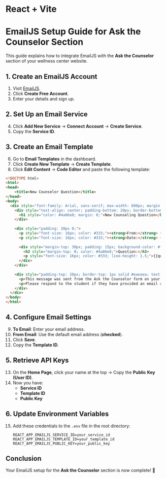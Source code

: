 # React + Vite

# EmailJS Setup Guide for Ask the Counselor Section

This guide explains how to integrate EmailJS with the **Ask the Counselor** section of your wellness center website.

## 1. Create an EmailJS Account
1. Visit [EmailJS](https://www.emailjs.com/).
2. Click **Create Free Account**.
3. Enter your details and sign up.

## 2. Set Up an Email Service
4. Click **Add New Service** → **Connect Account** → **Create Service**.
5. Copy the **Service ID**.

## 3. Create an Email Template
6. Go to **Email Templates** in the dashboard.
7. Click **Create New Template** → **Create Template**.
8. Click **Edit Content** → **Code Editor** and paste the following template:

```html
<!DOCTYPE html>
<html>
<head>
    <title>New Counselor Question</title>
</head>
<body>
  <div style="font-family: Arial, sans-serif; max-width: 600px; margin: 0 auto; padding: 20px; border: 1px solid #eaeaea; border-radius: 5px;">
    <div style="text-align: center; padding-bottom: 20px; border-bottom: 2px solid #4a86e8;">
      <h1 style="color: #4a86e8; margin: 0;">New Counseling Question</h1>
    </div>
    
    <div style="padding: 20px 0;">
      <p style="font-size: 16px; color: #333;"><strong>From:</strong> {{email}}</p>
      <p style="font-size: 16px; color: #333;"><strong>Date:</strong> {{timestamp}}</p>
      
      <div style="margin-top: 30px; padding: 15px; background-color: #f9f9f9; border-left: 4px solid #4a86e8; border-radius: 3px;">
        <h3 style="margin-top: 0; color: #4a86e8;">Question:</h3>
        <p style="font-size: 16px; color: #333; line-height: 1.5;">{{question}}</p>
      </div>
    </div>
    
    <div style="padding-top: 20px; border-top: 1px solid #eaeaea; text-align: center; font-size: 14px; color: #888;">
      <p>This message was sent from the Ask the Counselor form on your wellness platform.</p>
      <p>Please respond to the student if they have provided an email address.</p>
    </div>
  </div>
</body>
</html>
```

## 4. Configure Email Settings
9. **To Email**: Enter your email address.
10. **From Email**: Use the default email address (**checked**).
11. Click **Save**.
12. Copy the **Template ID**.

## 5. Retrieve API Keys
13. On the **Home Page**, click your name at the top → Copy the **Public Key (User ID)**.
14. Now you have:
    - **Service ID**
    - **Template ID**
    - **Public Key**

## 6. Update Environment Variables
15. Add these credentials to the `.env` file in the root directory:
    ```env
    REACT_APP_EMAILJS_SERVICE_ID=your_service_id
    REACT_APP_EMAILJS_TEMPLATE_ID=your_template_id
    REACT_APP_EMAILJS_PUBLIC_KEY=your_public_key
    ```

## Conclusion
Your EmailJS setup for the **Ask the Counselor** section is now complete! 🎉